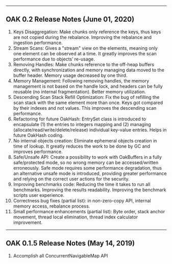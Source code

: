 
<hr>

## OAK 0.2 Release Notes (June 01, 2020)

 01. Keys Disaggregation: Make chunks only reference the keys, thus keys are not copied during the rebalance. Improving the rebalance and ingestion performance. 
 02. Stream Scans: Gives a "stream" view on the elements, meaning only one element can be observed at a time. It greatly improves the scan performance due to objects’ re-usage.
 03. Removing Handles: Make chunks reference to the off-heap buffers directly, with synchronization and memory managing data moved to the buffer header. Memory usage decreased by one third.
 04. Memory Management: Following removing handles, the memory management is not based on the handle lock, and headers can be fully reusable (no internal fragmentation). Better memory utilization.
 05. Descending Scan Stack Refill Optimization: Fix the bug of refilling the scan stack with the same element more than once. Keys got compared by their indexes and not values. This improves the descending scan performance.
 06. Refactoring for future OakHash: EntrySet class is introduced to encapsulate (1) the entries to integers mapping and (2) managing (allocate/read/write/delete/release) individual key-value entries. Helps in future OakHash coding.
 07. No internal objects creation: Eliminate ephemeral objects creation in time of lookup. It greatly reduces the work to be done by GC and improves performance.
 08. Safe/Unsafe API: Create a possibility to work with OakBuffers in a fully safe/protected mode, so no wrong memory can be accessed/written erroneously. Safe mode requires some performance degradation, thus an alternative unsafe mode is introduced, providing greater performance and relying on the correct user actions for the security.
 09. Improving benchmarks code: Reducing the time it takes to run all benchmarks. Improving the results readability. Improving the benchmark scripts user experience.
 10. Correctness bug fixes (partial list): in non-zero-copy API, internal memory access, rebalance process.
 11. Small performance enhancements (partial list): Byte order, stack anchor movement, thread local elimination, thread index calculator improvement.

<hr>

## OAK 0.1.5 Release Notes (May 14, 2019)

 01. Accomplish all ConcurrentNavigableMap API

